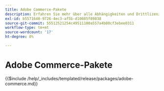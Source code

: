 ```yaml
---
title: Adobe Commerce-Pakete
description: Erfahren Sie mehr über alle Abhängigkeiten und Drittlizenzen, die in Adobe Commerce verwendet werden.
exl-id: b5571640-9726-4ec3-af5b-d10085f89838
source-git-commit: 55512521254c49511100a557a4b00cf3ebee0311
workflow-type: tm+mt
source-wordcount: '17'
ht-degree: 0%

---
```


# Adobe Commerce-Pakete

{{$include /help/_includes/templated/release/packages/adobe-commerce.md}}

<!-- Last updated from includes: 2025-04-11 12:10:38 -->
